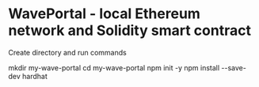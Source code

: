 # WavePortal - local Ethereum network and Solidity smart contract

Create directory and run commands

mkdir my-wave-portal
cd my-wave-portal
npm init -y
npm install --save-dev hardhat
